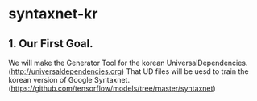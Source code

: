 # syntaxnet-kr

## 1. Our First Goal.
We will make the Generator Tool for the korean UniversalDependencies.(<http://universaldependencies.org>)
That UD files will be uesd to train the korean version of Google Syntaxnet.(<https://github.com/tensorflow/models/tree/master/syntaxnet>)

